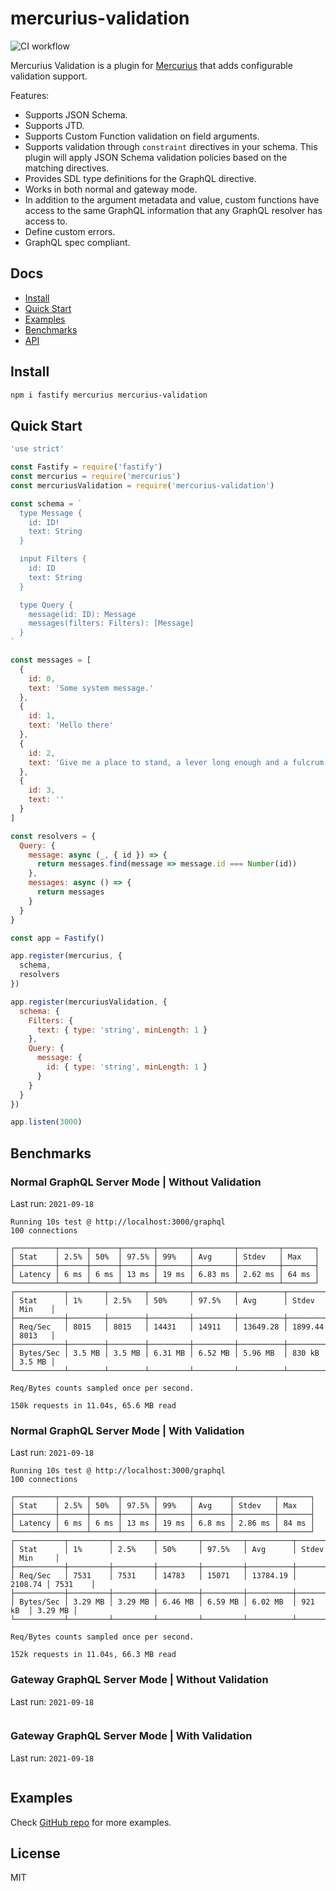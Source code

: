 # mercurius-validation

![CI workflow](https://github.com/mercurius-js/validation/workflows/CI%20workflow/badge.svg)

Mercurius Validation is a plugin for [Mercurius](https://mercurius.dev) that adds configurable validation support.

Features:

- Supports JSON Schema.
- Supports JTD.
- Supports Custom Function validation on field arguments.
- Supports validation through `constraint` directives in your schema. This plugin will apply JSON Schema validation policies based on the matching directives.
- Provides SDL type definitions for the GraphQL directive.
- Works in both normal and gateway mode.
- In addition to the argument metadata and value, custom functions have access to the same GraphQL information that any GraphQL resolver has access to.
- Define custom errors.
- GraphQL spec compliant.

## Docs

- [Install](#install)
- [Quick Start](#quick-start)
- [Examples](#examples)
- [Benchmarks](#benchmarks)
- [API](docs/api/options.md)

## Install

```bash
npm i fastify mercurius mercurius-validation
```

## Quick Start

```js
'use strict'

const Fastify = require('fastify')
const mercurius = require('mercurius')
const mercuriusValidation = require('mercurius-validation')

const schema = `
  type Message {
    id: ID!
    text: String
  }

  input Filters {
    id: ID
    text: String
  }

  type Query {
    message(id: ID): Message
    messages(filters: Filters): [Message]
  }
`

const messages = [
  {
    id: 0,
    text: 'Some system message.'
  },
  {
    id: 1,
    text: 'Hello there'
  },
  {
    id: 2,
    text: 'Give me a place to stand, a lever long enough and a fulcrum. And I can move the Earth.'
  },
  {
    id: 3,
    text: ''
  }
]

const resolvers = {
  Query: {
    message: async (_, { id }) => {
      return messages.find(message => message.id === Number(id))
    },
    messages: async () => {
      return messages
    }
  }
}

const app = Fastify()

app.register(mercurius, {
  schema,
  resolvers
})

app.register(mercuriusValidation, {
  schema: {
    Filters: {
      text: { type: 'string', minLength: 1 }
    },
    Query: {
      message: {
        id: { type: 'string', minLength: 1 }
      }
    }
  }
})

app.listen(3000)
```

## Benchmarks

### Normal GraphQL Server Mode | Without Validation

Last run: `2021-09-18`

```text
Running 10s test @ http://localhost:3000/graphql
100 connections

┌─────────┬──────┬──────┬───────┬───────┬─────────┬─────────┬───────┐
│ Stat    │ 2.5% │ 50%  │ 97.5% │ 99%   │ Avg     │ Stdev   │ Max   │
├─────────┼──────┼──────┼───────┼───────┼─────────┼─────────┼───────┤
│ Latency │ 6 ms │ 6 ms │ 13 ms │ 19 ms │ 6.83 ms │ 2.62 ms │ 64 ms │
└─────────┴──────┴──────┴───────┴───────┴─────────┴─────────┴───────┘
┌───────────┬────────┬────────┬─────────┬─────────┬──────────┬─────────┬────────┐
│ Stat      │ 1%     │ 2.5%   │ 50%     │ 97.5%   │ Avg      │ Stdev   │ Min    │
├───────────┼────────┼────────┼─────────┼─────────┼──────────┼─────────┼────────┤
│ Req/Sec   │ 8015   │ 8015   │ 14431   │ 14911   │ 13649.28 │ 1899.44 │ 8013   │
├───────────┼────────┼────────┼─────────┼─────────┼──────────┼─────────┼────────┤
│ Bytes/Sec │ 3.5 MB │ 3.5 MB │ 6.31 MB │ 6.52 MB │ 5.96 MB  │ 830 kB  │ 3.5 MB │
└───────────┴────────┴────────┴─────────┴─────────┴──────────┴─────────┴────────┘

Req/Bytes counts sampled once per second.

150k requests in 11.04s, 65.6 MB read
```

### Normal GraphQL Server Mode | With Validation

Last run: `2021-09-18`

```text
Running 10s test @ http://localhost:3000/graphql
100 connections

┌─────────┬──────┬──────┬───────┬───────┬────────┬─────────┬───────┐
│ Stat    │ 2.5% │ 50%  │ 97.5% │ 99%   │ Avg    │ Stdev   │ Max   │
├─────────┼──────┼──────┼───────┼───────┼────────┼─────────┼───────┤
│ Latency │ 6 ms │ 6 ms │ 13 ms │ 19 ms │ 6.8 ms │ 2.86 ms │ 84 ms │
└─────────┴──────┴──────┴───────┴───────┴────────┴─────────┴───────┘
┌───────────┬─────────┬─────────┬─────────┬─────────┬──────────┬─────────┬─────────┐
│ Stat      │ 1%      │ 2.5%    │ 50%     │ 97.5%   │ Avg      │ Stdev   │ Min     │
├───────────┼─────────┼─────────┼─────────┼─────────┼──────────┼─────────┼─────────┤
│ Req/Sec   │ 7531    │ 7531    │ 14783   │ 15071   │ 13784.19 │ 2108.74 │ 7531    │
├───────────┼─────────┼─────────┼─────────┼─────────┼──────────┼─────────┼─────────┤
│ Bytes/Sec │ 3.29 MB │ 3.29 MB │ 6.46 MB │ 6.59 MB │ 6.02 MB  │ 921 kB  │ 3.29 MB │
└───────────┴─────────┴─────────┴─────────┴─────────┴──────────┴─────────┴─────────┘

Req/Bytes counts sampled once per second.

152k requests in 11.04s, 66.3 MB read
```

### Gateway GraphQL Server Mode | Without Validation

Last run: `2021-09-18`

```text

```

### Gateway GraphQL Server Mode | With Validation

Last run: `2021-09-18`

```text

```

## Examples

Check [GitHub repo](https://github.com/mercurius-js/validation/tree/master/examples) for more examples.

## License

MIT
